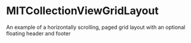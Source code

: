 MITCollectionViewGridLayout
===========================

An example of a horizontally scrolling, paged grid layout with an optional floating header and footer
